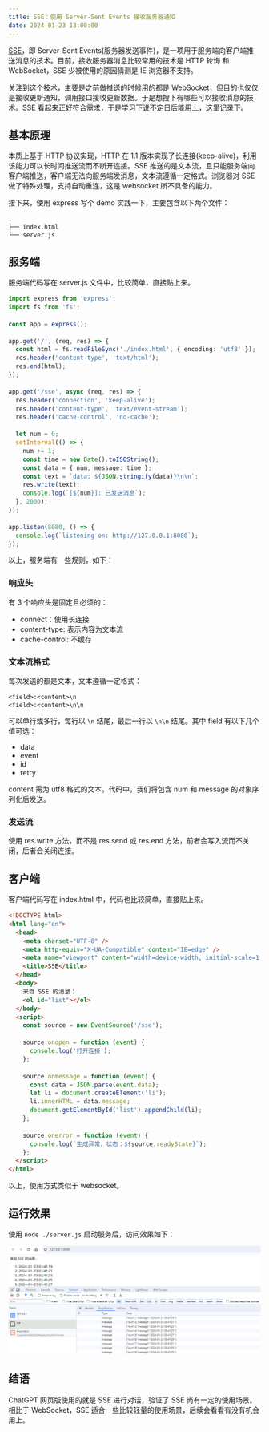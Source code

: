 ```yaml
---
title: SSE：使用 Server-Sent Events 接收服务器通知
date: 2024-01-23 13:00:00
---
```


[SSE](https://developer.mozilla.org/zh-CN/docs/Web/API/Server-sent_events)，即 Server-Sent Events(服务器发送事件)，是一项用于服务端向客户端推送消息的技术。目前，接收服务器消息比较常用的技术是 HTTP 轮询 和 WebSocket，SSE 少被使用的原因猜测是 IE 浏览器不支持。

关注到这个技术，主要是之前做推送的时候用的都是 WebSocket，但目的也仅仅是接收更新通知，调用接口接收更新数据。于是想搜下有哪些可以接收消息的技术。SSE 看起来正好符合需求，于是学习下说不定日后能用上，这里记录下。

## 基本原理

本质上基于 HTTP 协议实现，HTTP 在 1.1 版本实现了长连接(keep-alive)，利用该能力可以长时间推送流而不断开连接。SSE 推送的是文本流，且只能服务端向客户端推送，客户端无法向服务端发消息，文本流遵循一定格式。浏览器对 SSE 做了特殊处理，支持自动重连，这是 websocket 所不具备的能力。

接下来，使用 express 写个 demo 实践一下，主要包含以下两个文件：

```
.
├── index.html
└── server.js
```

## 服务端

服务端代码写在 server.js 文件中，比较简单，直接贴上来。

```ts
import express from 'express';
import fs from 'fs';

const app = express();

app.get('/', (req, res) => {
  const html = fs.readFileSync('./index.html', { encoding: 'utf8' });
  res.header('content-type', 'text/html');
  res.end(html);
});

app.get('/sse', async (req, res) => {
  res.header('connection', 'keep-alive');
  res.header('content-type', 'text/event-stream');
  res.header('cache-control', 'no-cache');

  let num = 0;
  setInterval(() => {
    num += 1;
    const time = new Date().toISOString();
    const data = { num, message: time };
    const text = `data: ${JSON.stringify(data)}\n\n`;
    res.write(text);
    console.log(`[${num}]: 已发送消息`);
  }, 2000);
});

app.listen(8080, () => {
  console.log(`listening on: http://127.0.0.1:8080`);
});
```

以上，服务端有一些规则，如下：

### 响应头

有 3 个响应头是固定且必须的：

- connect：使用长连接
- content-type: 表示内容为文本流
- cache-control: 不缓存

### 文本流格式

每次发送的都是文本，文本遵循一定格式：

```
<field>:<content>\n
<field>:<content>\n\n
```

可以单行或多行，每行以 `\n` 结尾，最后一行以 `\n\n` 结尾。其中 field 有以下几个值可选：

- data
- event
- id
- retry

content 需为 utf8 格式的文本。代码中，我们将包含 num 和 message 的对象序列化后发送。

### 发送流

使用 res.write 方法，而不是 res.send 或 res.end 方法，前者会写入流而不关闭，后者会关闭连接。

## 客户端

客户端代码写在 index.html 中，代码也比较简单，直接贴上来。

```html
<!DOCTYPE html>
<html lang="en">
  <head>
    <meta charset="UTF-8" />
    <meta http-equiv="X-UA-Compatible" content="IE=edge" />
    <meta name="viewport" content="width=device-width, initial-scale=1.0" />
    <title>SSE</title>
  </head>
  <body>
    来自 SSE 的消息：
    <ol id="list"></ol>
  </body>
  <script>
    const source = new EventSource('/sse');

    source.onopen = function (event) {
      console.log('打开连接');
    };

    source.onmessage = function (event) {
      const data = JSON.parse(event.data);
      let li = document.createElement('li');
      li.innerHTML = data.message;
      document.getElementById('list').appendChild(li);
    };

    source.onerror = function (event) {
      console.log(`生成异常，状态：${source.readyState}`);
    };
  </script>
</html>
```

以上，使用方式类似于 websocket。

## 运行效果

使用 `node ./server.js` 启动服务后，访问效果如下：

![Alt text](./image.png)

## 结语

ChatGPT 网页版使用的就是 SSE 进行对话，验证了 SSE 尚有一定的使用场景。相比于 WebSocket，SSE 适合一些比较轻量的使用场景，后续会看看有没有机会用上。